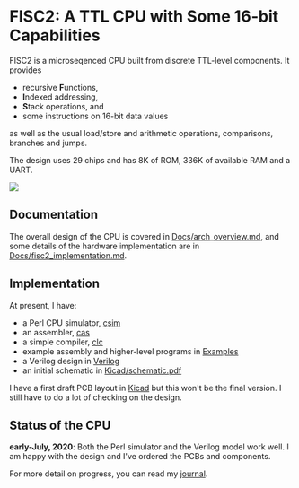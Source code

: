 # FISC2: A TTL CPU with Some 16-bit Capabilities

FISC2 is a microseqenced CPU built from discrete TTL-level components.
It provides
 + recursive **F**unctions,
 + **I**ndexed addressing,
 + **S**tack operations, and
 + some instructions on 16-bit data values

as well as the usual load/store and arithmetic operations, comparisons,
branches and jumps.

The design uses 29 chips and has 8K of ROM, 336K of available RAM and a UART.

![](Docs/Figs/pcb.jpg)

## Documentation

The overall design of the CPU is covered in
[Docs/arch_overview.md](Docs/arch_overview.md), and some details
of the hardware implementation are in 
[Docs/fisc2_implementation.md](Docs/fisc2_implementation.md).

## Implementation

At present, I have:

 + a Perl CPU simulator, [csim](csim)
 + an assembler, [cas](cas)
 + a simple compiler, [clc](clc)
 + example assembly and higher-level programs in [Examples](Examples)
 + a Verilog design in [Verilog](Verilog)
 + an initial schematic in [Kicad/schematic.pdf](Kicad/schematic.pdf)

I have a first draft PCB layout in [Kicad](Kicad) but this won't be
the final version. I still have to do a lot of checking on the design.

## Status of the CPU

**early-July, 2020**: Both the Perl simulator and the Verilog model work
well. I am happy with the design and I've ordered the PCBs and components.

For more detail on progress, you can read my [journal](Docs/journal.md).
